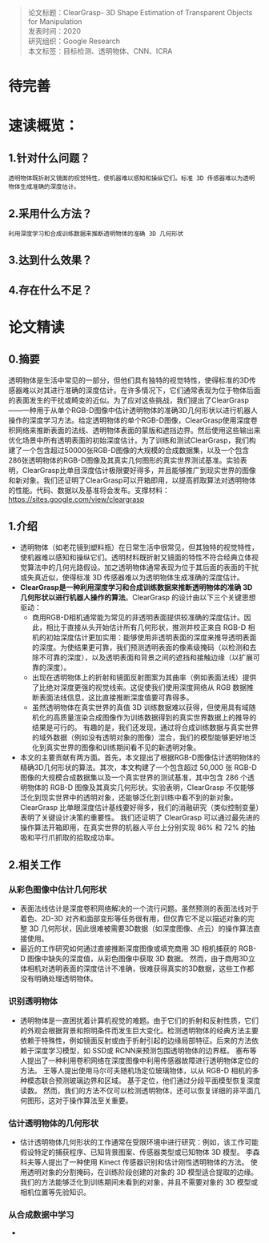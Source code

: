 >论文标题：ClearGrasp- 3D Shape Estimation of Transparent Objects for Manipulation  
发表时间：2020  
研究组织：Google Research  
本文标签：目标检测、透明物体、CNN、ICRA

# **待完善**

# 速读概览：
## 1.针对什么问题？ 
    透明物体既折射又镜面的视觉特性，使机器难以感知和操纵它们。标准 3D 传感器难以为透明物体生成准确的深度估计。
## 2.采用什么方法？  
    利用深度学习和合成训练数据来推断透明物体的准确 3D 几何形状
## 3.达到什么效果？  

## 4.存在什么不足？



# 论文精读
## 0.摘要
透明物体是生活中常见的一部分，但他们具有独特的视觉特性，使得标准的3D传感器难以对其进行准确的深度估计。在许多情况下，它们通常表现为位于物体后面的表面发生的干扰或畸变的近似。为了应对这些挑战，我们提出了ClearGrasp——一种用于从单个RGB-D图像中估计透明物体的准确3D几何形状以进行机器人操作的深度学习方法。给定透明物体的单个RGB-D图像，ClearGrasp使用深度卷积网络来推断表面的法线、透明物体表面的蒙版和遮挡边界。然后使用这些输出来优化场景中所有透明表面的初始深度估计。为了训练和测试ClearGrasp，我们构建了一个包含超过50000张RGB-D图像的大规模的合成数据集，以及一个包含286张透明物体的RGB-D图像及其真实几何图形的真实世界测试基准。实验表明，ClearGrasp比单目深度估计极限要好得多，并且能够推广到现实世界的图像和新对象。我们还证明了ClearGrasp可以开箱即用，以提高抓取算法对透明物体的性能。代码、数据以及基准将会发布。支撑材料：https://sites.google.com/view/cleargrasp


## 1.介绍
* 透明物体（如老花镜到塑料瓶）在日常生活中很常见，但其独特的视觉特性，使机器难以感知和操纵它们。透明材料既折射又镜面的特性不符合经典立体视觉算法中的几何光路假设。加之透明物体通常表现为位于其后面的表面的干扰或失真近似，使得标准 3D 传感器难以为透明物体生成准确的深度估计。
* **ClearGrasp是一种利用深度学习和合成训练数据来推断透明物体的准确 3D 几何形状以进行机器人操作的算法**。ClearGrasp 的设计由以下三个关键思想驱动：
  * 商用RGB-D相机通常能为常见的非透明表面提供较准确的深度估计。因此，相比于直接从头开始估计所有几何形状，推测并校正来自 RGB-D 相机的初始深度估计更加实用：能够使用非透明表面的深度来推导透明表面的深度。为使结果更可靠，我们预测透明表面的像素级掩码（以检测和去除不可靠的深度），以及透明表面和背景之间的遮挡和接触边缘（以扩展可靠的深度）。
  * 出现在透明物体上的折射和镜面反射图案为其曲率（例如表面法线）提供了比绝对深度更强的视觉线索。这促使我们使用深度网络从 RGB 数据推断表面法线信息，这比直接推断深度值要可靠得多。
  * 虽然透明物体在真实世界的真值 3D 训练数据难以获得，但使用具有域随机化的高质量渲染合成图像作为训练数据得到的真实世界数据上的推导的结果是可行的。 有趣的是，我们还发现，通过将合成训练数据与真实世界的域外数据（例如没有透明对象的图像）混合，我们的模型能够更好地泛化到真实世界的图像和训练期间看不见的新透明对象。
* 本文的主要贡献有两方面。首先，本文提出了根据RGB-D图像估计透明物体的精确3D几何形状的算法。其次，本文构建了一个包含超过 50,000 张 RGB-D 图像的大规模合成数据集以及一个真实世界的测试基准，其中包含 286 个透明物体的 RGB-D 图像及其真实几何形状。实验表明，ClearGrasp 不仅能够泛化到现实世界中的透明对象，还能够泛化到训练中看不到的新对象。ClearGrasp 比单眼深度估计基线要好得多，我们的消融研究（类似控制变量）表明了关键设计决策的重要性。 我们还证明了 ClearGrasp 可以通过最先进的操作算法开箱即用，在真实世界的机器人平台上分别实现 86% 和 72% 的抽吸和平行爪抓取的拾取成功率。

## 2.相关工作
### 从彩色图像中估计几何形状
* 表面法线估计是深度卷积网络解决的一个流行问题。虽然预测的表面法线对于着色、2D-3D 对齐和面部变形等任务很有用，但仅靠它不足以描述对象的完整 3D 几何形状，因此很难被需要3D数据（如深度图像、点云）的操作算法直接使用。
* 最近的工作研究如何通过直接推断深度图像或填充商用 3D 相机捕获的 RGB-D 图像中缺失的深度值，从彩色图像中获取 3D 数据。 然而，由于商用3D立体相机对透明表面的深度估计不准确，很难获得真实的3D数据，这些工作都没有明确处理透明物体。

### 识别透明物体
* 透明物体是一直困扰着计算机视觉的难题。由于它们的折射和反射性质，它们的外观会根据背景和照明条件而发生巨大变化。检测透明物体的经典方法主要依赖于特殊性，例如镜面反射或由于折射引起的边缘局部特征。后来的方法依赖于深度学习模型，如 SSD或 RCNN来预测包围透明物体的边界框。 塞布等人提出了一种利用卷积网络在深度图像中利用传感器故障进行透明物体定位的方法。 王等人提出使用马尔可夫随机场定位玻璃物体，以从 RGB-D 相机的多种模态联合预测玻璃边界和区域。 基于定位，他们通过分段平面模型恢复深度读数。 然而，我们的方法不仅可以检测透明物体，还可以恢复详细的非平面几何图形，这对于操作算法至关重要。

### 估计透明物体的几何形状
* 估计透明物体几何形状的工作通常在受限环境中进行研究：例如，该工作可能假设特定的捕获程序、已知背景图案、传感器类型或已知物体 3D 模型。 李森科夫等人提出了一种使用 Kinect 传感器识别和估计刚性透明物体的方法。 使用透明对象的分割掩码，在训练阶段创建的对象的 3D 模型适合提取的边缘。 我们的方法能够泛化到训练期间未看到的对象，并且不需要对象的 3D 模型或相机位置等先验知识。

### 从合成数据中学习
* 